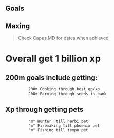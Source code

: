 ## Goals
## Maxing
> Check Capes.MD for dates when achieved

#        Overall get 1 billion xp
## 200m goals include getting:
```
          200m Cooking through best gp/xp
          200m Farming through seeds in bank
```
## Xp through getting pets
```
          "m" Hunter  till herbi pet
          "m" Firemaking till phoenix pet
          "m" Fishing till tempo pet
```
